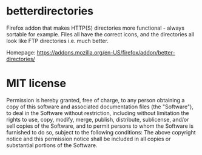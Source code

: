 # betterdirectories
Firefox addon that makes HTTP(S) directories more functional - always sortable for example.
Files all have the correct icons, and the directories all look like FTP directories
i.e. much better.

Homepage: https://addons.mozilla.org/en-US/firefox/addon/better-directories/

# MIT license
Permission is hereby granted, free of charge, to any person obtaining a copy
of this software and associated documentation files (the "Software"), to deal
in the Software without restriction, including without limitation the rights
to use, copy, modify, merge, publish, distribute, sublicense, and/or sell
copies of the Software, and to permit persons to whom the Software is
furnished to do so, subject to the following conditions:
The above copyright notice and this permission notice shall be included in all
copies or substantial portions of the Software.
